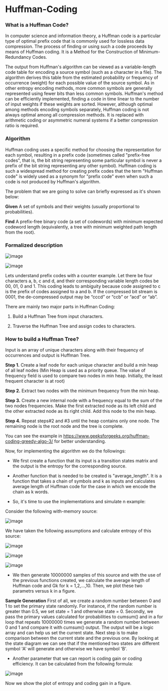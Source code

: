 # Huffman-Coding
### What is a Huffman Code?
In computer science and information theory, a Huffman code is a particular type of optimal prefix code that is commonly used for lossless data compression. The process of finding or using such a code proceeds by means of Huffman coding. It is a Method for the Construction of Minimum-Redundancy Codes. 

The output from Huffman's algorithm can be viewed as a variable-length code table for encoding a source symbol (such as a character in a file). The algorithm derives this table from the estimated probability or frequency of occurrence (weight) for each possible value of the source symbol. As in other entropy encoding methods, more common symbols are generally represented using fewer bits than less common symbols. Huffman's method can be efficiently implemented, finding a code in time linear to the number of input weights if these weights are sorted. However, although optimal among methods encoding symbols separately, Huffman coding is not always optimal among all compression methods. It is replaced with arithmetic coding or asymmetric numeral systems if a better compression ratio is required.

### Algorithm
Huffman coding uses a specific method for choosing the representation for each symbol, resulting in a prefix code (sometimes called "prefix-free codes", that is, the bit string representing some particular symbol is never a prefix of the bit string representing any other symbol). Huffman coding is such a widespread method for creating prefix codes that the term "Huffman code" is widely used as a synonym for "prefix code" even when such a code is not produced by Huffman's algorithm.

The problem that we are going to solve can briefly expressed as it's shown below:

**Given**
A set of symbols and their weights (usually proportional to probabilities).

**Find**
A prefix-free binary code (a set of codewords) with minimum expected codeword length (equivalently, a tree with minimum weighted path length from the root).

### **Formalized description**
![image](https://user-images.githubusercontent.com/125180530/220045896-e5d37984-79b6-494e-8b4d-67e7c4b32c14.png)

![image](https://user-images.githubusercontent.com/125180530/220045952-80952b92-154e-4617-a43d-9a3b5001ed8e.png)

Lets understand prefix codes with a counter example. Let there be four characters a, b, c and d, and their corresponding variable length codes be 00, 01, 0 and 1. This coding leads to ambiguity because code assigned to c is the prefix of codes assigned to a and b. If the compressed bit stream is 0001, the de-compressed output may be “cccd” or “ccb” or “acd” or “ab”.

There are mainly two major parts in Huffman Coding:

1. Build a Huffman Tree from input characters.

2. Traverse the Huffman Tree and assign codes to characters.

### How to build a Huffman Tree?
Input is an array of unique characters along with their frequency of occurrences and output is Huffman Tree. 

**Step 1.** Create a leaf node for each unique character and build a min heap of all leaf nodes (Min Heap is used as a priority queue. The value of frequency field is used to compare two nodes in min heap. Initially, the least frequent character is at root)

**Step 2.** Extract two nodes with the minimum frequency from the min heap.

**Step 3.** Create a new internal node with a frequency equal to the sum of the two nodes frequencies. Make the first extracted node as its left child and the other extracted node as its right child. Add this node to the min heap.

**Step 4.** Repeat steps#2 and #3 until the heap contains only one node. The remaining node is the root node and the tree is complete.

You can see the example in https://www.geeksforgeeks.org/huffman-coding-greedy-algo-3/ for better understanding. 

Now, for implementing the algorithm we do the followings:

* We first create a function that its input is a transition states matrix and the output is the entropy for the corresponding source. 

* Another function that is needed to be created is "average_length". It is a function that takes a chain of symbols and k as inputs and calculates average length of Huffman code for the case in which we encode the chain as k words. 

* So, it's time to use the implementations and simulate n example:

Consider the following with-memory source:

![image](https://user-images.githubusercontent.com/125180530/220049581-fb827dab-1c1c-4953-8555-112a368084e3.png)

We have taken the following assumptions and calculate entropy of this source:

![image](https://user-images.githubusercontent.com/125180530/220049986-554a5dcf-fcd9-46d7-9d72-1ce39100bcfa.png)

![image](https://user-images.githubusercontent.com/125180530/220050066-0d57d250-6ae6-44bc-952d-19a1e5e50575.png)

![image](https://user-images.githubusercontent.com/125180530/220050130-710386e8-3eb0-4690-89e8-08738d2418ce.png)

* We then generate 10000000 samples of this source and with the use of the previous functions created, we calculate the average length of Huffman code and Gk for k = 1,2,...,10. Then, we plot these two parametrs versus k in a figure. 

**Sample Generation**
First of all, we create a random number between 0 and 1 to set the primary state randomly. For instance, if the random number is greater than 0.5, we set state = 1 and otherwise state = 0. Secondly, we pass the primary values calculated for probabilities to cumsum() and in a for loop that repeats 10000000 times we generate a random number between 0 and 1 and compare it with cumsum() output. The output will be a logic array and can help us set the current state. Next step is to make comparison between the current state and the previous one. By looking at the state diagram we can see that if the mentioned two states are different symbol 'A' will generate and otherwise we have symbol 'B'. 

* Another parameter that we can report is coding gain or coding efficiency. It can be calculated from the following formula:

![image](https://user-images.githubusercontent.com/125180530/220053314-49819a6f-f6f5-482c-832d-ec9238a4ba62.png)

Now we show the plot of entropy and coding gain in a figure. 


